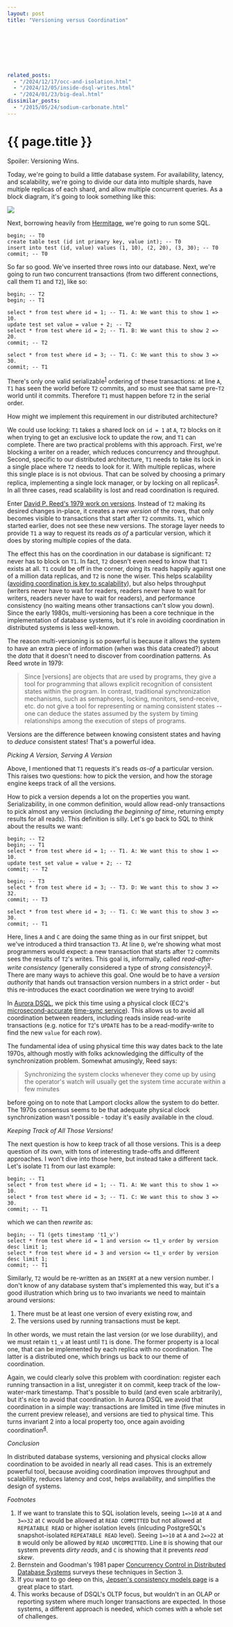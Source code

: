 ```yaml
---
layout: post
title: "Versioning versus Coordination"








related_posts:
  - "/2024/12/17/occ-and-isolation.html"
  - "/2024/12/05/inside-dsql-writes.html"
  - "/2024/01/23/big-deal.html"
dissimilar_posts:
  - "/2015/05/24/sodium-carbonate.html"
---
```

{{ page.title }}
================

<link rel="stylesheet" href="https://cdnjs.cloudflare.com/ajax/libs/prism/1.29.0/themes/prism.min.css">
<script src="https://cdnjs.cloudflare.com/ajax/libs/prism/1.29.0/prism.min.js"></script>
<script src="https://cdnjs.cloudflare.com/ajax/libs/prism/1.29.0/components/prism-sql.min.js"></script>

<p class="meta">Spoiler: Versioning Wins.</p>

Today, we're going to build a little database system. For availability, latency, and scalability, we're going to divide our data into multiple shards, have multiple replicas of each shard, and allow multiple concurrent queries. As a block diagram, it's going to look something like this:

![](/blog/images/db_architecture.png)

Next, borrowing heavily from [Hermitage](https://github.com/ept/hermitage), we're going to run some SQL.

<pre><code class="language-sql">begin; -- T0
create table test (id int primary key, value int); -- T0
insert into test (id, value) values (1, 10), (2, 20), (3, 30); -- T0
commit; -- T0
</code></pre>

So far so good. We've inserted three rows into our database. Next, we're going to run two concurrent transactions (from two different connections, call them `T1` and `T2`), like so:

<pre><code class="language-sql">begin; -- T2
begin; -- T1

select * from test where id = 1; -- T1. A: We want this to show 1 => 10.
update test set value = value + 2; -- T2
select * from test where id = 2; -- T1. B: We want this to show 2 => 20.
commit; -- T2

select * from test where id = 3; -- T1. C: We want this to show 3 => 30.
commit; -- T1
</code></pre>

There's only one valid serializable<sup>[1](#foot1)</sup> ordering of these transactions: at line `A`, `T1` has seen the world before `T2` commits, and so must see that same pre-`T2` world until it commits. Therefore `T1` must happen before `T2` in the serial order.

How might we implement this requirement in our distributed architecture?

We could use locking: `T1` takes a shared lock on `id = 1` at `A`, `T2` blocks on it when trying to get an exclusive lock to update the row, and `T1` can complete. There are two practical problems with this approach. First, we're blocking a writer on a reader, which reduces concurrency and throughput. Second, specific to our distributed architecture, `T1` needs to take its lock in a single place where `T2` needs to look for it. With multiple replicas, where this single place is is not obvious. That can be solved by choosing a primary replica, implementing a single lock manager, or by locking on all replicas<sup>[2](#foot2)</sup>. In all three cases, read scalability is lost and read coordination is required.

Enter [David P. Reed's 1979 work on versions](https://dspace.mit.edu/handle/1721.1/16279). Instead of `T2` making its desired changes in-place, it creates a new *version* of the rows, that only becomes visible to transactions that start after `T2` commits. `T1`, which started earlier, does not see these new versions. The storage layer needs to provide `T1` a way to request its reads *as of* a particular version, which it does by storing multiple copies of the data.

The effect this has on the coordination in our database is significant: `T2` never has to block on `T1`. In fact, `T2` doesn't even need to know that `T1` exists at all. `T1` could be off in the corner, doing its reads happily against one of a million data replicas, and `T2` is none the wiser. This helps scalability ([avoiding coordination is key to scalability](https://brooker.co.za/blog/2021/01/22/cloud-scale.html)), but also helps throughput (writers never have to wait for readers, readers never have to wait for writers, readers never have to wait for readers), and performance consistency (no waiting means other transactions can't slow you down). Since the early 1980s, multi-versioning has been a core technique in the implementation of database systems, but it's role in avoiding coordination in distributed systems is less well-known.

The reason multi-versioning is so powerful is because it allows the system to have an extra piece of information (when was this data created?) about the *data* that it doesn't need to discover from coordination patterns. As Reed wrote in 1979:

> Since [versions] are objects that are used by programs, they give a tool for
programming that allows explicit recognition of consistent states within the program. In contrast,
traditional synchronization mechanisms, such as semaphores, locking, monitors, send-receive, etc.
do not give a tool for representing or naming consistent states -- one can deduce the states
assumed by the system by timing relationships among the execution of steps of programs.

Versions are the difference between knowing consistent states and having to *deduce* consistent states! That's a powerful idea.

*Picking A Version, Serving A Version*

Above, I mentioned that `T1` requests it's reads *as-of* a particular version. This raises two questions: how to pick the version, and how the storage engine keeps track of all the versions.

How to pick a version depends a lot on the properties you want. Serializability, in one common definition, would allow read-only transactions to pick almost any version (including *the beginning of time*, returning empty results for all reads). This definition is silly. Let's go back to SQL to think about the results we want:

<pre><code class="language-sql">begin; -- T2
begin; -- T1
select * from test where id = 1; -- T1. A: We want this to show 1 => 10.
update test set value = value + 2; -- T2
commit; -- T2

begin; -- T3
select * from test where id = 3; -- T3. D: We want this to show 3 => 32.
commit; -- T3

select * from test where id = 3; -- T1. C: We want this to show 3 => 30.
commit; -- T1
</code></pre>

Here, lines `A` and `C` are doing the same thing as in our first snippet, but we've introduced a third transaction `T3`. At line `D`, we're showing what most programmers would expect: a new transaction that starts after `T2` commits sees the results of `T2`'s writes. This goal is, informally, called *read-after-write consistency* (generally considered a type of *strong consistency*)<sup>[3](#foot3)</sup>. There are many ways to achieve this goal. One would be to have a *version authority* that hands out transaction version numbers in a strict order - but this re-introduces the exact coordination we were trying to avoid!

In [Aurora DSQL](https://aws.amazon.com/rds/aurora/dsql/), we pick this time using a physical clock (EC2's [microsecond-accurate](https://aws.amazon.com/about-aws/whats-new/2023/11/amazon-time-sync-service-microsecond-accurate-time/) [time-sync service](https://docs.aws.amazon.com/AWSEC2/latest/UserGuide/set-time.html)). This allows us to avoid all coordination between readers, including reads inside read-write transactions (e.g. notice for `T2`'s `UPDATE` has to be a read-modify-write to find the new `value` for each row).

The fundamental idea of using physical time this way dates back to the late 1970s, although mostly with folks acknowledging the difficulty of the synchronization problem. Somewhat amusingly, Reed says:

> Synchronizing the system clocks whenever they come up by using the operator's watch will usually get the system time accurate within a few minutes

before going on to note that Lamport clocks allow the system to do better. The 1970s consensus seems to be that adequate physical clock synchronization wasn't possible - today it's easily available in the cloud.

*Keeping Track of All Those Versions!*

The next question is how to keep track of all those versions. This is a deep question of its own, with tons of interesting trade-offs and different approaches. I won't dive into those here, but instead take a different tack. Let's isolate `T1` from our last example:

<pre><code class="language-sql">begin; -- T1
select * from test where id = 1; -- T1. A: We want this to show 1 => 10.
select * from test where id = 3; -- T1. C: We want this to show 3 => 30.
commit; -- T1
</code></pre>

which we can then *rewrite* as:

<pre><code class="language-sql">begin; -- T1 (gets timestamp 't1_v')
select * from test where id = 1 and version <= t1_v order by version desc limit 1;
select * from test where id = 3 and version <= t1_v order by version desc limit 1;
commit; -- T1
</code></pre>

Similarly, `T2` would be re-written as an `INSERT` at a new version number. I don't know of any database system that's implemented this way, but it's a good illustration which bring us to two invariants we need to maintain around versions:

1. There must be at least one version of every existing row, and
2. The versions used by running transactions must be kept.

In other words, we must retain the last version (or we lose durability), and we must retain `t1_v` at least until `T1` is done. The former property is a local one, that can be implemented by each replica with no coordination. The latter is a distributed one, which brings us back to our theme of coordination.

Again, we could clearly solve this problem with coordination: register each running transaction in a list, unregister it on commit, keep track of the low-water-mark timestamp. That's possible to build (and even scale arbitrarily), but it's nice to avoid that coordination. In Aurora DSQL we avoid that coordination in a simple way: transactions are limited in time (five minutes in the current preview release), and versions are tied to physical time. This turns invariant 2 into a local property too, once again avoiding coordination<sup>[4](#foot4)</sup>.

*Conclusion*

In distributed database systems, versioning and physical clocks allow coordination to be avoided in nearly all read cases. This is an extremely powerful tool, because avoiding coordination improves throughput and scalability, reduces latency and cost, helps availability, and simplifies the design of systems.

*Footnotes*

1. <a name="foot1"></a> If we want to translate this to SQL isolation levels, seeing `1=>10` at `A` and `3=>32` at `C` would be allowed at `READ COMMITTED` but not allowed at `REPEATABLE READ` or higher isolation levels (inlcuding PostgreSQL's snapshot-isolated `REPEATABLE READ` level). Seeing `1=>10` at `A` and `2=>22` at `B` would only be allowed by `READ UNCOMMITTED`. Line `B` is showing that our system prevents *dirty reads*, and `C` is showing that it prevents *read skew*.
2. <a name="foot2"></a> Bernstein and Goodman's 1981 paper [Concurrency Control in Distributed Database Systems](https://dl.acm.org/doi/10.1145/356842.356846) surveys these techniques in Section 3.
3. <a name="foot3"></a> If you want to go deep on this, [Jepsen's consistency models page](https://jepsen.io/consistency/models) is a great place to start.
4. <a name="foot4"></a> This works because of DSQL's OLTP focus, but wouldn't in an OLAP or reporting system where much longer transactions are expected. In those systems, a different approach is needed, which comes with a whole set of challenges.